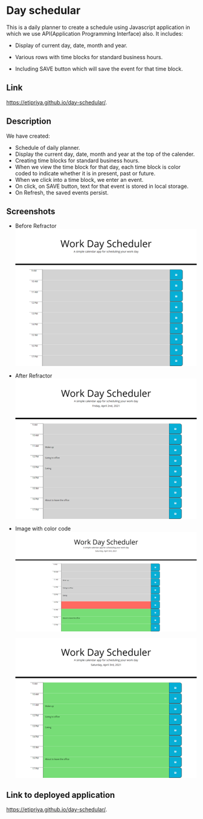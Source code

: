 # Day schedular

This is a daily planner to create a schedule using Javascript application in which we use API(Application Programming Interface) also. It includes:

- Display of current day, date, month and year.

- Various rows with time blocks for standard business hours.

- Including SAVE button which will save the event for that time block.

## Link

https://etipriya.github.io/day-schedular/.

## Description

We have created:

- Schedule of daily planner.
- Display the current day, date, month and year at the top of the calender.
- Creating time blocks for standard business hours.
- When we view the time block for that day, each time block is color coded to indicate whether it is in present, past or future.
- When we click into a time block, we enter an event.
- On click, on SAVE button, text for that event is stored in local storage.
- On Refresh, the saved events persist.

## Screenshots

- Before Refractor
  ![image](assets/images/previous_layout.png)

- After Refractor
  ![image](.\assets/images/latest%20layout.png)

- Image with color code
  ![image](.\assets/images/color_code.png)

  ![image](.\assets/images/before_time%20_came_up.png)

## Link to deployed application

https://etipriya.github.io/day-schedular/.
